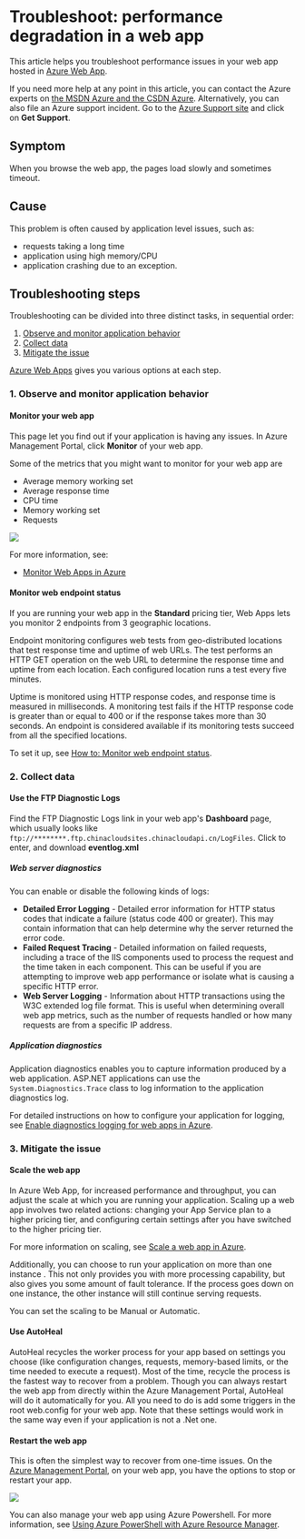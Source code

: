 <properties
	pageTitle="Troubleshoot: performance degradation in a web app"
	description="This article helps you troubleshoot performance issues in your web app hosted in Azure Web App."
	services="app-service\web"
	documentationCenter=""
	authors="cephalin"
	manager="wpickett"
	editor=""
	tags="top-support-issue"/>

<tags
	ms.service="app-service-web"
	ms.date="01/13/2016"
	wacn.date=""/>

# Troubleshoot: performance degradation in a web app

This article helps you troubleshoot performance issues in your web app hosted in [Azure Web App](/documentation/services/web-sites/).

If you need more help at any point in this article, you can contact the Azure experts on [the MSDN Azure and the CSDN Azure](/support/forums/). Alternatively, you can also file an Azure support incident. Go to the [Azure Support site](/support/contact/) and click on **Get Support**.

## Symptom

When you browse the web app, the pages load slowly and sometimes timeout.

## Cause

This problem is often caused by application level issues, such as:

-	requests taking a long time
-	application using high memory/CPU
-	application crashing due to an exception.

## Troubleshooting steps

Troubleshooting can be divided into three distinct tasks, in sequential order:

1.	[Observe and monitor application behavior](#observe)
2.	[Collect data](#collect)
3.	[Mitigate the issue](#mitigate)

[Azure Web Apps](/home/features/web-site/) gives you various options at each step.

<a name="observe"></a>
### 1. Observe and monitor application behavior

#### Monitor your web app

This page let you find out if your application is having any issues. In Azure Management Portal, click **Monitor** of your web app.

Some of the metrics that you might want to monitor for your web app are

-	Average memory working set
-	Average response time
-	CPU time
-	Memory working set
-	Requests

![](./media/app-service-web-troubleshoot-performance-degradation/1-monitor-metrics.png)

For more information, see:

-	[Monitor Web Apps in Azure](/documentation/articles/web-sites-monitor)

#### Monitor web endpoint status

If you are running your web app in the **Standard** pricing tier, Web Apps lets you monitor 2 endpoints from 3 geographic locations.

Endpoint monitoring configures web tests from geo-distributed locations that test response time and uptime of web URLs. The test performs an HTTP GET operation on the web URL to determine the response time and uptime from each location. Each configured location runs a test every five minutes.

Uptime is monitored using HTTP response codes, and response time is measured in milliseconds. A monitoring test fails if the HTTP response code is greater than or equal to 400 or if the response takes more than 30 seconds. An endpoint is considered available if its monitoring tests succeed from all the specified locations.

To set it up, see [How to: Monitor web endpoint status](/documentation/articles/web-sites-monitor#webendpointstatus).

<a name="collect"></a>
### 2. Collect data

####	Use the FTP Diagnostic Logs

Find the FTP Diagnostic Logs link in your web app's **Dashboard** page, which usually looks like `ftp://********.ftp.chinacloudsites.chinacloudapi.cn/LogFiles`. Click to enter, and download **eventlog.xml**

##### Web server diagnostics

You can enable or disable the following kinds of logs:

-	**Detailed Error Logging** - Detailed error information for HTTP status codes that indicate a failure (status code 400 or greater). This may contain information that can help determine why the server returned the error code.
-	**Failed Request Tracing** - Detailed information on failed requests, including a trace of the IIS components used to process the request and the time taken in each component. This can be useful if you are attempting to improve web app performance or isolate what is causing a specific HTTP error.
-	**Web Server Logging** - Information about HTTP transactions using the W3C extended log file format. This is useful when determining overall web app metrics, such as the number of requests handled or how many requests are from a specific IP address.

##### Application diagnostics

Application diagnostics enables you to capture information produced by a web application. ASP.NET applications can use the `System.Diagnostics.Trace` class to log information to the application diagnostics log.

For detailed instructions on how to configure your application for logging, see [Enable diagnostics logging for web apps in Azure](/documentation/articles/web-sites-enable-diagnostic-log).

<a name="mitigate"></a>
### 3. Mitigate the issue

####	Scale the web app

In Azure Web App, for increased performance and throughput,  you can adjust the scale at which you are running your application. Scaling up a web app involves two related actions: changing your App Service plan to a higher pricing tier, and configuring certain settings after you have switched to the higher pricing tier.

For more information on scaling, see [Scale a web app in Azure](/documentation/articles/web-sites-scale).

Additionally, you can choose to run your application on more than one instance . This not only provides you with more processing capability, but also gives you some amount of fault tolerance. If the process goes down on one instance, the other instance will still continue serving requests.

You can set the scaling to be Manual or Automatic.

####	Use AutoHeal

AutoHeal recycles the worker process for your app based on settings you choose (like configuration changes, requests, memory-based limits, or the time needed to execute a request). Most of the time, recycle the process is the fastest way to recover from a problem. Though you can always restart the web app from directly within the Azure Management Portal, AutoHeal will do it automatically for you. All you need to do is add some triggers in the root web.config for your web app. Note that these settings would work in the same way even if your application is not a .Net one.

####	Restart the web app

This is often the simplest way to recover from one-time issues. On the [Azure Management Portal](https://manage.windowsazure.cn/), on your web app, you have the options to stop or restart your app.

 ![](./media/app-service-web-troubleshoot-performance-degradation/2-restart.png)

You can also manage your web app using Azure Powershell. For more information, see
[Using Azure PowerShell with Azure Resource Manager](/documentation/articles/powershell-azure-resource-manager).
